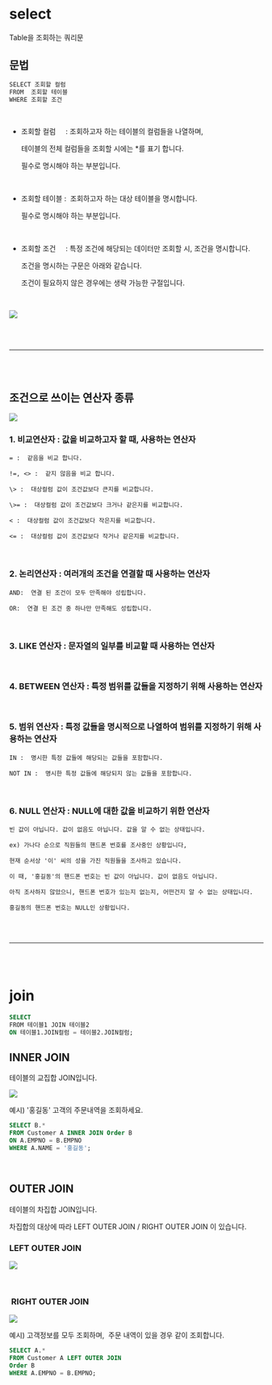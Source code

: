 # select

Table을 조회하는 쿼리문

## 문법

```sql
SELECT 조회할 컬럼
FROM  조회할 테이블
WHERE 조회할 조건
```

<br />

-   조회할 컬럼     : 조회하고자 하는 테이블의 컬럼들을 나열하며,

    테이블의 전체 컬럼들을 조회할 시에는 \*를 표기 합니다.

    필수로 명시해야 하는 부분입니다.

<br />

-   조회할 테이블 :  조회하고자 하는 대상 테이블을 명시합니다.

    필수로 명시해야 하는 부분입니다.

<br />

-   조회할 조건     : 특정 조건에 해당되는 데이터만 조회할 시, 조건을 명시합니다.

    조건을 명시하는 구문은 아래와 같습니다.

    조건이 필요하지 않은 경우에는 생략 가능한 구절입니다.

<br />

![](images/select1.png)

<br /><br />

---

<br /><br />

## 조건으로 쓰이는 연산자 종류

![](images/select2.png)

### 1. 비교연산자 : 값을 비교하고자 할 때, 사용하는 연산자

    = :  같음을 비교 합니다.

    !=, <> :  같지 않음을 비교 합니다.

    \> :  대상컬럼 값이 조건값보다 큰지를 비교합니다.

    \>= :  대상컬럼 값이 조건값보다 크거나 같은지를 비교합니다.

    < :  대상컬럼 값이 조건값보다 작은지를 비교합니다.

    <= :  대상컬럼 값이 조건값보다 작거나 같은지를 비교합니다.

<br />

### 2. 논리연산자 : 여러개의 조건을 연결할 때 사용하는 연산자

    AND:  연결 된 조건이 모두 만족해야 성립합니다.

    OR:  연결 된 조건 중 하나만 만족해도 성립합니다.

<br />

### 3. LIKE 연산자 : 문자열의 일부를 비교할 때 사용하는 연산자

<br />

### 4. BETWEEN 연산자 : 특정 범위를 값들을 지정하기 위해 사용하는 연산자

<br />

### 5. 범위 연산자 : 특정 값들을 명시적으로 나열하여 범위를 지정하기 위해 사용하는 연산자

    IN :  명시한 특정 값들에 해당되는 값들을 포함합니다.

    NOT IN :  명시한 특정 값들에 해당되지 않는 값들을 포함합니다.

<br />

### 6. NULL 연산자 : NULL에 대한 값을 비교하기 위한 연산자

    빈 값이 아닙니다. 값이 없음도 아닙니다. 값을 알 수 없는 상태입니다.

    ex) 가나다 순으로 직원들의 핸드폰 번호를 조사중인 상황입니다,

    현재 순서상 '이' 씨의 성을 가진 직원들을 조사하고 있습니다.

    이 때, '홍길동'의 핸드폰 번호는 빈 값이 아닙니다. 값이 없음도 아닙니다.

    아직 조사하지 않았으니, 핸드폰 번호가 있는지 없는지, 어떤건지 알 수 없는 상태입니다.

    홍길동의 핸드폰 번호는 NULL인 상황입니다.

<br /><br />

---

<br /><br />

# join

```sql
SELECT
FROM 테이블1 JOIN 테이블2
ON 테이블1.JOIN컬럼 = 테이블2.JOIN컬럼;
```

## INNER JOIN

테이블의 교집합 JOIN입니다.

![](images/select3.png)

예시) '홍길동' 고객의 주문내역을 조회하세요.

```sql
SELECT B.*
FROM Customer A INNER JOIN Order B
ON A.EMPNO = B.EMPNO
WHERE A.NAME = '홍길동';
```

<br />

## OUTER JOIN

테이블의 차집합 JOIN입니다.

차집합의 대상에 따라 LEFT OUTER JOIN / RIGHT OUTER JOIN 이 있습니다.

### LEFT OUTER JOIN

![](images/select4.png)

<br />

###  RIGHT OUTER JOIN

![](images/select5.png)

예시) 고객정보를 모두 조회하며,  주문 내역이 있을 경우 같이 조회합니다.

```sql
SELECT A.*
FROM Customer A LEFT OUTER JOIN
Order B
WHERE A.EMPNO = B.EMPNO;
```
